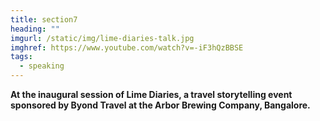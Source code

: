 ```yaml
---
title: section7
heading: ""
imgurl: /static/img/lime-diaries-talk.jpg
imghref: https://www.youtube.com/watch?v=-iF3hQzBBSE
tags:
  - speaking
---
```

**At the inaugural session of Lime Diaries, a travel storytelling event sponsored by Byond Travel at the Arbor Brewing Company, Bangalore.**
